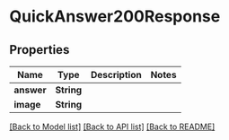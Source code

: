 # QuickAnswer200Response

## Properties

Name | Type | Description | Notes
------------ | ------------- | ------------- | -------------
**answer** | **String** |  | 
**image** | **String** |  | 

[[Back to Model list]](../README.md#documentation-for-models) [[Back to API list]](../README.md#documentation-for-api-endpoints) [[Back to README]](../README.md)


